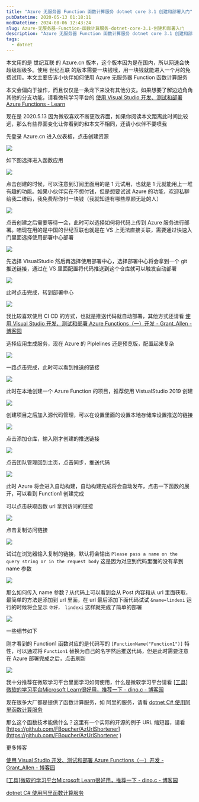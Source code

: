 ```yaml
---
title: "Azure 无服务器 Function 函数计算服务 dotnet core 3.1 创建和部署入门"
pubDatetime: 2020-05-13 01:18:11
modDatetime: 2024-08-06 12:43:24
slug: Azure-无服务器-Function-函数计算服务-dotnet-core-3.1-创建和部署入门
description: "Azure 无服务器 Function 函数计算服务 dotnet core 3.1 创建和部署入门"
tags:
  - dotnet
---
```





本文用的是 世纪互联 的 Azure.cn 版本，这个版本因为是在国内，所以网速会快超级超级多。使用 世纪互联 的版本需要一块钱哦，用一块钱就能进入一个月的免费试用。本文主要告诉小伙伴如何使用 Azure 无服务器 Function 函数计算服务

<!--more-->


<!-- CreateTime:5/13/2020 9:18:11 AM -->



本文会偏向于操作，而且仅仅是一条龙下来没有其他分支。如果想要了解边边角角其他的分支功能，请看微软学习平台的 [使用 Visual Studio 开发、测试和部署 Azure Functions - Learn](https://docs.microsoft.com/zh-cn/learn/modules/develop-test-deploy-azure-functions-with-visual-studio/ )

现在是 2020.5.13 因为微软喜欢不断更改界面，如果你阅读本文距离此时间比较远，那么有些界面变化让你看到的和本文不相同，还请小伙伴不要喷我

先登录 Azure.cn 进入仪表板，点击创建资源

<!-- ![](images/img-Azure 无服务器 Function 函数计算服务 dotnet core 3.1 创建和部署入门0.png) -->

![](images/img-modify-529ada27a0129af0c37c2453fbf95415.jpg)

如下图选择进入函数应用

<!-- ![](images/img-Azure 无服务器 Function 函数计算服务 dotnet core 3.1 创建和部署入门1.png) -->

![](images/img-modify-34f75105585a9dbb6b2783528c964e82.jpg)

点击创建的时候，可以注意到订阅里面用的是 1 元试用，也就是 1 元就能用上一堆有趣的功能。如果小伙伴实在不想付钱，但是想要试试 Azure 的功能，欢迎私聊给我二维码，我免费帮你付一块钱（我就知道有哪些厚颜无耻的人）

<!-- ![](images/img-Azure 无服务器 Function 函数计算服务 dotnet core 3.1 创建和部署入门2.png) -->

![](images/img-modify-5b4737dabbb1f3cfcd53e53ccc325c7c.jpg)

点击创建之后需要等待一会，此时可以选择如何将代码上传到 Azure 服务进行部署。咱现在用的是中国的世纪互联也就是在 VS 上无法直接关联，需要通过快速入门里面选择使用部署中心部署

<!-- ![](images/img-Azure 无服务器 Function 函数计算服务 dotnet core 3.1 创建和部署入门3.png) -->

![](images/img-modify-3a9e94967e0b32aa95b1e1e5e8526e17.jpg)

先选择 VisualStudio 然后再选择使用部署中心，选择部署中心将会拿到一个 git 推送链接，通过在 VS 里面配置将代码推送到这个仓库就可以触发自动部署

<!-- ![](images/img-Azure 无服务器 Function 函数计算服务 dotnet core 3.1 创建和部署入门4.png) -->

![](images/img-modify-74f380c344182d204e6f1f6f33e50a1b.jpg)

此时点击完成，转到部署中心

<!-- ![](images/img-Azure 无服务器 Function 函数计算服务 dotnet core 3.1 创建和部署入门5.png) -->

![](images/img-modify-d01e1ef22eb6b208906d651e1e038e9b.jpg)

我比较喜欢使用 CI CD 的方式，也就是推送代码就自动部署，其他方式还请看 [使用 Visual Studio 开发、测试和部署 Azure Functions（一）开发 - Grant_Allen - 博客园](https://www.cnblogs.com/AllenMaster/p/12633088.html )

选择应用生成服务，现在 Azure 的 Piplelines 还是预览版，配置起来复杂

<!-- ![](images/img-Azure 无服务器 Function 函数计算服务 dotnet core 3.1 创建和部署入门7.png) -->

![](images/img-modify-17cce95d6a49e07bd407330f850d117d.jpg)

一路点击完成，此时可以看到推送的链接

<!-- ![](images/img-Azure 无服务器 Function 函数计算服务 dotnet core 3.1 创建和部署入门8.png) -->

![](images/img-modify-b212ba76d315e380fb2b303e9b763958.jpg)

此时在本地创建一个 Azure Function 的项目，推荐使用 VistualStudio 2019 创建

<!-- ![](images/img-Azure 无服务器 Function 函数计算服务 dotnet core 3.1 创建和部署入门11-modify-490604fb570b414d30c20e7310131e76.png) -->

![](images/img-modify-d0e34518b25fa2b0b365a494627fb22a.jpg)

创建项目之后加入源代码管理，可以在设置里面的设置本地存储库设置推送的链接

<!-- ![](images/img-Azure 无服务器 Function 函数计算服务 dotnet core 3.1 创建和部署入门6.png) -->

![](images/img-modify-34748afe4fce18f3ebda1c74ab9ba577.jpg)

点击添加仓库，输入刚才创建的推送链接

<!-- ![](images/img-Azure 无服务器 Function 函数计算服务 dotnet core 3.1 创建和部署入门9.png) -->

![](images/img-modify-cafcb70969b8798f572f95367549e567.jpg)

点击团队管理回到主页，点击同步，推送代码

<!-- ![](images/img-Azure 无服务器 Function 函数计算服务 dotnet core 3.1 创建和部署入门10-modify-a5a26a13bd51d20e14555686353a5b67.png) -->

![](images/img-modify-5da3b636b5b7637226898fa511e63a6f.jpg)

此时 Azure 将会进入自动构建，自动构建完成将会自动发布，点击一下函数的展开，可以看到 Function1 创建完成

可以点击获取函数 url 拿到访问的链接

<!-- ![](images/img-Azure 无服务器 Function 函数计算服务 dotnet core 3.1 创建和部署入门12-modify-8a7296853e5073618bffdc400641743e.png) -->

![](images/img-modify-bd3a73a3c11d8e1171ac3ad271bafa85.jpg)

点击复制访问链接

<!-- ![](images/img-Azure 无服务器 Function 函数计算服务 dotnet core 3.1 创建和部署入门13-modify-4f874bed46856cdb19ed67abf1bca11d.png) -->

![](images/img-modify-5a4236b44c1b4a54dca83034b0309afc.jpg)

试试在浏览器输入复制的链接，默认将会输出 `Please pass a name on the query string or in the request body` 这是因为对应到代码里面的没有拿到 name 参数

<!-- ![](images/img-Azure 无服务器 Function 函数计算服务 dotnet core 3.1 创建和部署入门14-modify-57e3457d03ed37c7f6340677c904f4ca.png) -->

![](images/img-modify-684b1164ff3c45fa406348fe27cc824a.jpg)

那么如何传入 name 参数？从代码上可以看到会从 Post 内容和从 url 里面获取，最简单的方法是添加到 url 里面，在 url 最后添加下面代码试试 `&name=lindexi` 运行的时候将会显示 `你好， lindexi` 这样就完成了简单的部署

<!-- ![](images/img-Azure 无服务器 Function 函数计算服务 dotnet core 3.1 创建和部署入门15-modify-9d7bcc4065ae98d1d5777582b5975883.png) -->

![](images/img-modify-d5276e262943fcef1f72fc9babac3fbf.jpg)

一些细节如下

刚才看到的 Function1 函数对应的是代码写的 `[FunctionName("Function1")]` 特性，可以通过将 `Function1` 替换为自己的名字然后推送代码，但是此时需要注意在 Azure 部署完成之后，点击刷新

<!-- ![](images/img-Azure 无服务器 Function 函数计算服务 dotnet core 3.1 创建和部署入门16-modify-eacf933c39349511edfb17e7c3b3c45e.png) -->

![](images/img-modify-2906468364760aa831d39223ecf7146d.jpg)

我十分推荐在微软学习平台里面学习如何使用，什么是微软学习平台请看 [[工具]微软的学习平台Microsoft Learn很好用，推荐一下 - dino.c - 博客园](https://www.cnblogs.com/dino623/p/get_started_using_Microsoft_Learn.html )

现在很多大厂都是提供了函数计算服务，如 阿里的服务，请看 [dotnet C# 使用阿里函数计算服务](https://blog.lindexi.com/post/dotnet-C-%E4%BD%BF%E7%94%A8%E9%98%BF%E9%87%8C%E5%87%BD%E6%95%B0%E8%AE%A1%E7%AE%97%E6%9C%8D%E5%8A%A1.html )

那么这个函数技术能做什么？这里有一个实际的开源的例子 URL 缩短器，请看 [https://github.com/FBoucher/AzUrlShortener](https://github.com/FBoucher/AzUrlShortener )

更多博客

[使用 Visual Studio 开发、测试和部署 Azure Functions（一）开发 - Grant_Allen - 博客园](https://www.cnblogs.com/AllenMaster/p/12633088.html )

[[工具]微软的学习平台Microsoft Learn很好用，推荐一下 - dino.c - 博客园](https://www.cnblogs.com/dino623/p/get_started_using_Microsoft_Learn.html )

[dotnet C# 使用阿里函数计算服务](https://blog.lindexi.com/post/dotnet-C-%E4%BD%BF%E7%94%A8%E9%98%BF%E9%87%8C%E5%87%BD%E6%95%B0%E8%AE%A1%E7%AE%97%E6%9C%8D%E5%8A%A1.html )

